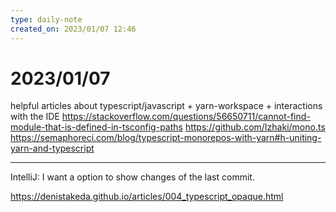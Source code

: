 ```yaml
---
type: daily-note
created_on: 2023/01/07 12:46
---
```

    
# 2023/01/07

helpful articles about typescript/javascript + yarn-workspace + interactions with the IDE
<https://stackoverflow.com/questions/56650711/cannot-find-module-that-is-defined-in-tsconfig-paths>
<https://github.com/Izhaki/mono.ts>
<https://semaphoreci.com/blog/typescript-monorepos-with-yarn#h-uniting-yarn-and-typescript>

___

IntelliJ: I want a option to show changes of the last commit.

<https://denistakeda.github.io/articles/004_typescript_opaque.html>
